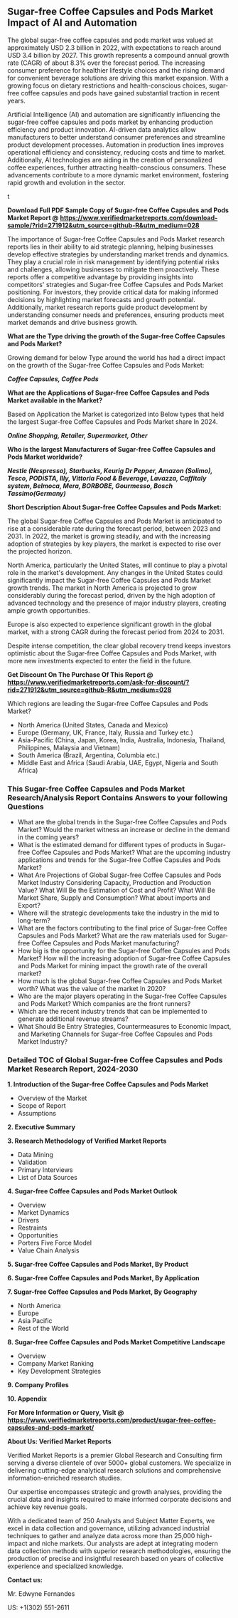 <h2>Sugar-free Coffee Capsules and Pods Market Impact of AI and Automation</h2><p>The global sugar-free coffee capsules and pods market was valued at approximately USD 2.3 billion in 2022, with expectations to reach around USD 3.4 billion by 2027. This growth represents a compound annual growth rate (CAGR) of about 8.3% over the forecast period. The increasing consumer preference for healthier lifestyle choices and the rising demand for convenient beverage solutions are driving this market expansion. With a growing focus on dietary restrictions and health-conscious choices, sugar-free coffee capsules and pods have gained substantial traction in recent years.</p><p>Artificial Intelligence (AI) and automation are significantly influencing the sugar-free coffee capsules and pods market by enhancing production efficiency and product innovation. AI-driven data analytics allow manufacturers to better understand consumer preferences and streamline product development processes. Automation in production lines improves operational efficiency and consistency, reducing costs and time to market. Additionally, AI technologies are aiding in the creation of personalized coffee experiences, further attracting health-conscious consumers. These advancements contribute to a more dynamic market environment, fostering rapid growth and evolution in the sector.</p>t</p><p id="" class=""><strong>Download Full PDF Sample Copy of Sugar-free Coffee Capsules and Pods Market Report @ <a href="https://www.verifiedmarketreports.com/download-sample/?rid=271912&utm_source=github-R&utm_medium=028" target="_blank">https://www.verifiedmarketreports.com/download-sample/?rid=271912&utm_source=github-R&utm_medium=028</a></strong></p><p>The importance of&nbsp;Sugar-free Coffee Capsules and Pods Market research reports lies in their ability to aid strategic planning, helping businesses develop effective strategies by understanding market trends and dynamics. They play a crucial role in risk management by identifying potential risks and challenges, allowing businesses to mitigate them proactively. These reports offer a competitive advantage by providing insights into competitors' strategies and Sugar-free Coffee Capsules and Pods Market positioning. For investors, they provide critical data for making informed decisions by highlighting market forecasts and growth potential. Additionally, market research reports guide product development by understanding consumer needs and preferences, ensuring products meet market demands and drive business growth.</p><p><strong>What are the&nbsp;Type driving the growth of the Sugar-free Coffee Capsules and Pods Market?</strong></p><p id="" class="">Growing demand for below Type around the world has had a direct impact on the growth of the Sugar-free Coffee Capsules and Pods Market:</p><em><strong>Coffee Capsules, Coffee Pods</strong></em></p><strong>What are the&nbsp;Applications&nbsp;of Sugar-free Coffee Capsules and Pods Market available in the Market?</strong></p><p id="" class="">Based on Application the Market is categorized into Below types that held the largest Sugar-free Coffee Capsules and Pods Market share In 2024.</p><em><strong>Online Shopping, Retailer, Supermarket, Other</strong></em></p><strong>Who is the largest Manufacturers of Sugar-free Coffee Capsules and Pods Market worldwide?</strong></p><p><em><strong>Nestle (Nespresso), Starbucks, Keurig Dr Pepper, Amazon (Solimo), Tesco, PODiSTA, Illy, Vittoria Food & Beverage, Lavazza, Caffitaly system, Belmoca, Mera, BORBOBE, Gourmesso, Bosch Tassimo(Germany)</strong></em></p><p id="" class=""><strong>Short Description About Sugar-free Coffee Capsules and Pods Market:</strong></p><p>The global Sugar-free Coffee Capsules and Pods Market is anticipated to rise at a considerable rate during the forecast period, between 2023 and 2031. In 2022, the market is growing steadily, and with the increasing adoption of strategies by key players, the market is expected to rise over the projected horizon.</p><p>North America, particularly the United States, will continue to play a pivotal role in the market's development. Any changes in the United States could significantly impact the Sugar-free Coffee Capsules and Pods Market growth trends. The market in North America is projected to grow considerably during the forecast period, driven by the high adoption of advanced technology and the presence of major industry players, creating ample growth opportunities.</p><p>Europe is also expected to experience significant growth in the global market, with a strong CAGR during the forecast period from 2024 to 2031.</p><p>Despite intense competition, the clear global recovery trend keeps investors optimistic about the Sugar-free Coffee Capsules and Pods Market, with more new investments expected to enter the field in the future.</p><p id="" class=""><strong>Get Discount On The Purchase Of This Report @ <a href="https://www.verifiedmarketreports.com/ask-for-discount/?rid=271912&utm_source=github-R&utm_medium=028" target="_blank">https://www.verifiedmarketreports.com/ask-for-discount/?rid=271912&utm_source=github-R&utm_medium=028</a></strong></p>Which regions are leading the Sugar-free Coffee Capsules and Pods Market?</p><ul><li>North America (United States, Canada and Mexico)</li><li>Europe (Germany, UK, France, Italy, Russia and Turkey etc.)</li><li>Asia-Pacific (China, Japan, Korea, India, Australia, Indonesia, Thailand, Philippines, Malaysia and Vietnam)</li><li>South America (Brazil, Argentina, Columbia etc.)</li><li>Middle East and Africa (Saudi Arabia, UAE, Egypt, Nigeria and South Africa)</li></ul><h3 id="" class="">This Sugar-free Coffee Capsules and Pods Market Research/Analysis Report Contains Answers to your following Questions</h3><ul><li>What are the global trends in the Sugar-free Coffee Capsules and Pods Market? Would the market witness an increase or decline in the demand in the coming years?</li><li>What is the estimated demand for different types of products in Sugar-free Coffee Capsules and Pods Market? What are the upcoming industry applications and trends for the Sugar-free Coffee Capsules and Pods Market?</li><li>What Are Projections of Global Sugar-free Coffee Capsules and Pods Market Industry Considering Capacity, Production and Production Value? What Will Be the Estimation of Cost and Profit? What Will Be Market Share, Supply and Consumption? What about imports and Export?</li><li>Where will the strategic developments take the industry in the mid to long-term?</li><li>What are the factors contributing to the final price of Sugar-free Coffee Capsules and Pods Market? What are the raw materials used for Sugar-free Coffee Capsules and Pods Market manufacturing?</li><li>How big is the opportunity for the Sugar-free Coffee Capsules and Pods Market? How will the increasing adoption of Sugar-free Coffee Capsules and Pods Market for mining impact the growth rate of the overall market?</li><li>How much is the global Sugar-free Coffee Capsules and Pods Market worth? What was the value of the market In 2020?</li><li>Who are the major players operating in the Sugar-free Coffee Capsules and Pods Market? Which companies are the front runners?</li><li>Which are the recent industry trends that can be implemented to generate additional revenue streams?</li><li>What Should Be Entry Strategies, Countermeasures to Economic Impact, and Marketing Channels for Sugar-free Coffee Capsules and Pods Market Industry?</li></ul><h3 id="" class="">Detailed TOC of Global Sugar-free Coffee Capsules and Pods Market Research Report, 2024-2030</h3><p id="" class=""><strong>1. Introduction of the Sugar-free Coffee Capsules and Pods Market</strong></p><ul><li>Overview of the Market</li><li>Scope of Report</li><li>Assumptions</li></ul><p id="" class=""><strong>2. Executive Summary</strong></p><p id="" class=""><strong>3. Research Methodology of Verified Market Reports</strong></p><ul><li>Data Mining</li><li>Validation</li><li>Primary Interviews</li><li>List of Data Sources</li></ul><p id="" class=""><strong>4. Sugar-free Coffee Capsules and Pods Market Outlook</strong></p><ul><li>Overview</li><li>Market Dynamics</li><li>Drivers</li><li>Restraints</li><li>Opportunities</li><li>Porters Five Force Model</li><li>Value Chain Analysis</li></ul><p id="" class=""><strong>5. Sugar-free Coffee Capsules and Pods Market, By Product</strong></p><p id="" class=""><strong>6. Sugar-free Coffee Capsules and Pods Market, By Application</strong></p><p id="" class=""><strong>7. Sugar-free Coffee Capsules and Pods Market, By Geography</strong></p><ul><li>North America</li><li>Europe</li><li>Asia Pacific</li><li>Rest of the World</li></ul><p id="" class=""><strong>8. Sugar-free Coffee Capsules and Pods Market Competitive Landscape</strong></p><ul><li>Overview</li><li>Company Market Ranking</li><li>Key Development Strategies</li></ul><p id="" class=""><strong>9. Company Profiles</strong></p><p id="" class=""><strong>10. Appendix</strong></p><p id="" class=""><strong>For More Information or Query, Visit @ <a href="https://www.verifiedmarketreports.com/product/sugar-free-coffee-capsules-and-pods-market/" target="_blank">https://www.verifiedmarketreports.com/product/sugar-free-coffee-capsules-and-pods-market/</a></strong></p><p id="" class=""><strong>About Us: Verified Market Reports</strong></p><p id="" class="">Verified Market Reports is a premier Global Research and Consulting firm serving a diverse clientele of over 5000+ global customers. We specialize in delivering cutting-edge analytical research solutions and comprehensive information-enriched research studies.</p><p id="" class="">Our expertise encompasses strategic and growth analyses, providing the crucial data and insights required to make informed corporate decisions and achieve key revenue goals.</p><p id="" class="">With a dedicated team of 250 Analysts and Subject Matter Experts, we excel in data collection and governance, utilizing advanced industrial techniques to gather and analyze data across more than 25,000 high-impact and niche markets. Our analysts are adept at integrating modern data collection methods with superior research methodologies, ensuring the production of precise and insightful research based on years of collective experience and specialized knowledge.</p><p id="" class=""><strong>Contact us:</strong></p><p id="" class="">Mr. Edwyne Fernandes</p><p id="" class="">US: +1(302) 551-2611</p>